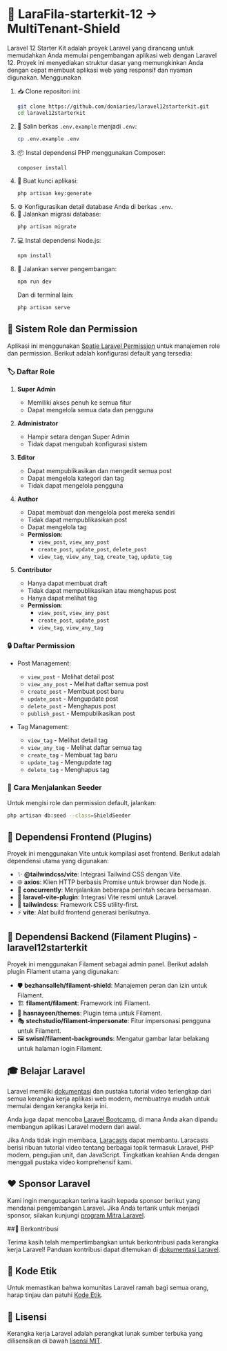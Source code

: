 

# 🚀 LaraFila-starterkit-12 -> MultiTenant-Shield

Laravel 12 Starter Kit adalah proyek Laravel yang dirancang untuk memudahkan Anda memulai pengembangan aplikasi web dengan Laravel 12. Proyek ini menyediakan struktur dasar yang memungkinkan Anda dengan cepat membuat aplikasi web yang responsif dan nyaman digunakan. Menggunakan


1.  📥 Clone repositori ini:
    ```bash
    git clone https://github.com/doniaries/laravel12starterkit.git
    cd laravel12starterkit
    ```
2.  📄 Salin berkas `.env.example` menjadi `.env`:
    ```bash
    cp .env.example .env
    ```
3.  📦 Instal dependensi PHP menggunakan Composer:
    ```bash
    composer install
    ```
4.  🔑 Buat kunci aplikasi:
    ```bash
    php artisan key:generate
    ```
5.  ⚙️ Konfigurasikan detail database Anda di berkas `.env`.
6.  💾 Jalankan migrasi database:
    ```bash
    php artisan migrate
    ```
7.  💻 Instal dependensi Node.js:
    ```bash
    npm install
    ```
8.  🚀 Jalankan server pengembangan:
    ```bash
    npm run dev
    ```
    Dan di terminal lain:
    ```bash
    php artisan serve
    ```

## 👥 Sistem Role dan Permission

Aplikasi ini menggunakan [Spatie Laravel Permission](https://spatie.be/docs/laravel-permission) untuk manajemen role dan permission. Berikut adalah konfigurasi default yang tersedia:

### 🏷️ Daftar Role

1. **Super Admin**
   - Memiliki akses penuh ke semua fitur
   - Dapat mengelola semua data dan pengguna

2. **Administrator**
   - Hampir setara dengan Super Admin
   - Tidak dapat mengubah konfigurasi sistem

3. **Editor**
   - Dapat mempublikasikan dan mengedit semua post
   - Dapat mengelola kategori dan tag
   - Tidak dapat mengelola pengguna

4. **Author**
   - Dapat membuat dan mengelola post mereka sendiri
   - Tidak dapat mempublikasikan post
   - Dapat mengelola tag
   - **Permission**:
     - `view_post`, `view_any_post`
     - `create_post`, `update_post`, `delete_post`
     - `view_tag`, `view_any_tag`, `create_tag`, `update_tag`

5. **Contributor**
   - Hanya dapat membuat draft
   - Tidak dapat mempublikasikan atau menghapus post
   - Hanya dapat melihat tag
   - **Permission**:
     - `view_post`, `view_any_post`
     - `create_post`, `update_post`
     - `view_tag`, `view_any_tag`

### 🔒 Daftar Permission

- Post Management:
  - `view_post` - Melihat detail post
  - `view_any_post` - Melihat daftar semua post
  - `create_post` - Membuat post baru
  - `update_post` - Mengupdate post
  - `delete_post` - Menghapus post
  - `publish_post` - Mempublikasikan post

- Tag Management:
  - `view_tag` - Melihat detail tag
  - `view_any_tag` - Melihat daftar semua tag
  - `create_tag` - Membuat tag baru
  - `update_tag` - Mengupdate tag
  - `delete_tag` - Menghapus tag

### 🔄 Cara Menjalankan Seeder

Untuk mengisi role dan permission default, jalankan:

```bash
php artisan db:seed --class=ShieldSeeder
```

## 🎨 Dependensi Frontend (Plugins)

Proyek ini menggunakan Vite untuk kompilasi aset frontend. Berikut adalah dependensi utama yang digunakan:

*   ✨ **@tailwindcss/vite**: Integrasi Tailwind CSS dengan Vite.
*   🌐 **axios**: Klien HTTP berbasis Promise untuk browser dan Node.js.
*   🔄 **concurrently**: Menjalankan beberapa perintah secara bersamaan.
*   🧩 **laravel-vite-plugin**: Integrasi Vite resmi untuk Laravel.
*   🎨 **tailwindcss**: Framework CSS utility-first.
*   ⚡ **vite**: Alat build frontend generasi berikutnya.

## 🔌 Dependensi Backend (Filament Plugins) - laravel12starterkit

Proyek ini menggunakan Filament sebagai admin panel. Berikut adalah plugin Filament utama yang digunakan:

*   🛡️ **bezhansalleh/filament-shield**: Manajemen peran dan izin untuk Filament.
*   🏗️ **filament/filament**: Framework inti Filament.
*   🎨 **hasnayeen/themes**: Plugin tema untuk Filament.
*   🎭 **stechstudio/filament-impersonate**: Fitur impersonasi pengguna untuk Filament.
*   🖼️ **swisnl/filament-backgrounds**: Mengatur gambar latar belakang untuk halaman login Filament.

## 🎓 Belajar Laravel

Laravel memiliki [dokumentasi](https://laravel.com/docs) dan pustaka tutorial video terlengkap dari semua kerangka kerja aplikasi web modern, membuatnya mudah untuk memulai dengan kerangka kerja ini.

Anda juga dapat mencoba [Laravel Bootcamp](https://bootcamp.laravel.com), di mana Anda akan dipandu membangun aplikasi Laravel modern dari awal.

Jika Anda tidak ingin membaca, [Laracasts](https://laracasts.com) dapat membantu. Laracasts berisi ribuan tutorial video tentang berbagai topik termasuk Laravel, PHP modern, pengujian unit, dan JavaScript. Tingkatkan keahlian Anda dengan menggali pustaka video komprehensif kami.

## ❤️ Sponsor Laravel

Kami ingin mengucapkan terima kasih kepada sponsor berikut yang mendanai pengembangan Laravel. Jika Anda tertarik untuk menjadi sponsor, silakan kunjungi [program Mitra Laravel](https://partners.laravel.com).


##🤝 Berkontribusi

Terima kasih telah mempertimbangkan untuk berkontribusi pada kerangka kerja Laravel! Panduan kontribusi dapat ditemukan di [dokumentasi Laravel](https://laravel.com/docs/contributions).

## 📜 Kode Etik

Untuk memastikan bahwa komunitas Laravel ramah bagi semua orang, harap tinjau dan patuhi [Kode Etik](https://laravel.com/docs/contributions#code-of-conduct).



## 📄 Lisensi

Kerangka kerja Laravel adalah perangkat lunak sumber terbuka yang dilisensikan di bawah [lisensi MIT](https://opensource.org/licenses/MIT).
